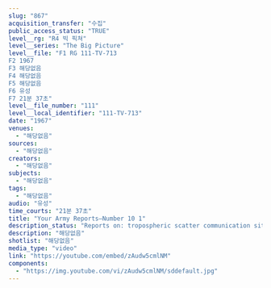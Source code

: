 ```yaml
---
slug: "867"
acquisition_transfer: "수집"
public_access_status: "TRUE"
level__rg: "R4 빅 픽쳐"
level__series: "The Big Picture"
level__file: "F1 RG 111-TV-713
F2 1967
F3 해당없음
F4 해당없음
F5 해당없음
F6 유성
F7 21분 37초"
level__file_number: "111"
level__local_identifier: "111-TV-713"
date: "1967"
venues: 
  - "해당없음"
sources: 
  - "해당없음"
creators: 
  - "해당없음"
subjects: 
  - "해당없음"
tags: 
  - "해당없음"
audio: "유성"
time_courts: "21분 37초"
title: "Your Army Reports—Number 10 1"
description_status: "Reports on: tropospheric scatter communication site, Germany; food irradiation, Massachusetts; tunnel rats, Vietnam; Institute of Heraldry, Virginia; US Army Engineers, Thailand; and Freedom Foundation, Valley Forge, Pa."
description: "해당없음"
shotlist: "해당없음"
media_type: "video"
link: "https://youtube.com/embed/zAudw5cmlNM"
components: 
  - "https://img.youtube.com/vi/zAudw5cmlNM/sddefault.jpg"
---
```

